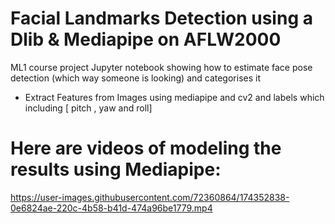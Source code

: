 # Facial Landmarks Detection using a Dlib & Mediapipe on AFLW2000
ML1 course project
Jupyter notebook showing how to estimate face pose detection (which way someone is looking) and categorises it
- Extract Features from Images using mediapipe and cv2 and labels which including [ pitch , yaw and roll]

# Here are videos of modeling the results using Mediapipe:
https://user-images.githubusercontent.com/72360864/174352838-0e6824ae-220c-4b58-b41d-474a96be1779.mp4   



